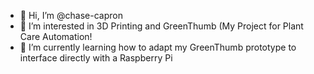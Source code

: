 - 👋 Hi, I’m @chase-capron
- 👀 I’m interested in 3D Printing and GreenThumb (My Project for Plant Care Automation!
- 🌱 I’m currently learning how to adapt my GreenThumb prototype to interface directly with a Raspberry Pi

<!---
chase-capron/chase-capron is a ✨ special ✨ repository because its `README.md` (this file) appears on your GitHub profile.
You can click the Preview link to take a look at your changes.
--->
